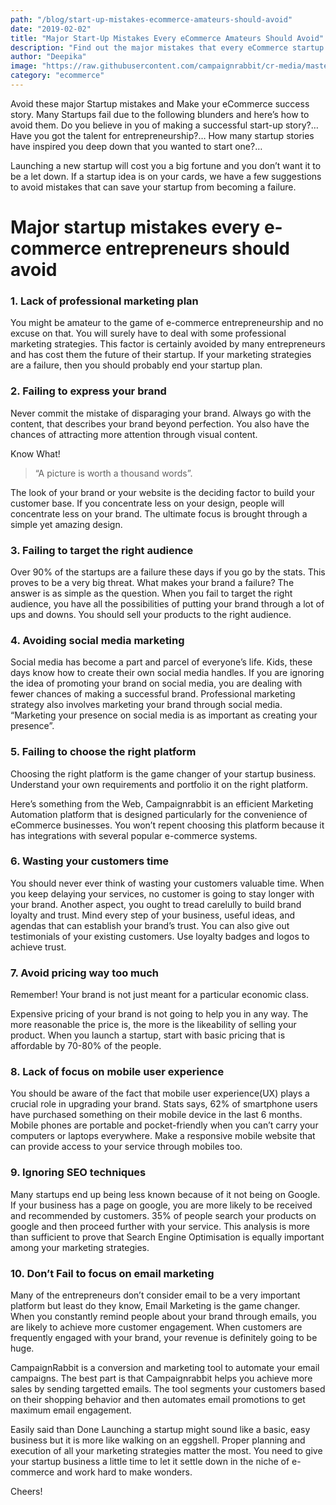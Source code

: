 ```yaml
---
path: "/blog/start-up-mistakes-ecommerce-amateurs-should-avoid"
date: "2019-02-02"
title: "Major Start-Up Mistakes Every eCommerce Amateurs Should Avoid"
description: "Find out the major mistakes that every eCommerce startup amateurs commit via this blog post. Don't try to do the same mistakes again. Stop failing today."
author: "Deepika"
image: "https://raw.githubusercontent.com/campaignrabbit/cr-media/master/images/blog/Major-Start-Up-mistakes-every-E-Commerce-amateurs-should-avoid/Major-Start-Up-mistakes-every-E-Commerce-amateurs-should-avoid.jpg"
category: "ecommerce"
---
```

Avoid these major Startup mistakes and Make your eCommerce success story. Many Startups fail due to the following blunders and here’s how to avoid them.
Do you believe in you of making a successful start-up story?…
Have you got the talent for entrepreneurship?…
How many startup stories have inspired you deep down that you wanted to start one?…

Launching a new startup will cost you a big fortune and you don’t want it to be a let down. If a startup idea is on your cards, we have a few suggestions to avoid mistakes that can save your startup from becoming a failure.
# Major startup mistakes every e-commerce entrepreneurs should avoid

### 1. Lack of professional marketing plan

You might be amateur to the game of e-commerce entrepreneurship and no excuse on that. You will surely have to deal with some professional marketing strategies. This factor is certainly avoided by many entrepreneurs and has cost them the future of their startup. If your marketing strategies are a failure, then you should probably end your startup plan.
### 2. Failing to express your brand

Never commit the mistake of disparaging your brand. Always go with the content, that describes your brand beyond perfection. You also have the chances of attracting more attention through visual content.

Know What!
>  “A picture is worth a thousand words”.

The look of your brand or your website is the deciding factor to build your customer base. If you concentrate less on your design, people will concentrate less on your brand. The ultimate focus is brought through a simple yet amazing design.
### 3. Failing to target the right audience

Over 90% of the startups are a failure these days if you go by the stats. This proves to be a very big threat.
What makes your brand a failure?
The answer is as simple as the question. When you fail to target the right audience, you have all the possibilities of putting your brand through a lot of ups and downs. You should sell your products to the right audience.
### 4. Avoiding social media marketing

Social media has become a part and parcel of everyone’s life. Kids, these days know how to create their own social media handles. If you are ignoring the idea of <link-text url="https://www.campaignrabbit.com/quick-ways-to-promote-your-ecommerce-store-in-2019/" target="_blank" rel="noopener">promoting your brand on social media, you are dealing with fewer chances of making a successful brand. Professional marketing strategy also involves marketing your brand through social media. “Marketing your presence on social media is as important as creating your presence”.
### 5. Failing to choose the right platform

Choosing the right platform is the game changer of your startup business. Understand your own requirements and portfolio it on the right platform.

Here’s something from the Web,
<link-text url="https://www.campaignrabbit.com/" target="_blank" rel="noopener">Campaignrabbit</link-text> is an efficient Marketing Automation platform that is designed particularly for the convenience of eCommerce businesses.
You won’t repent choosing this platform because it has integrations with several popular e-commerce systems.
### 6. Wasting your customers time

You should never ever think of wasting your customers valuable time. When you keep delaying your services, no customer is going to stay longer with your brand. Another aspect, you ought to tread carelully to build brand loyalty and trust. Mind every step of your business, useful ideas, and agendas that can establish your brand’s trust.
You can also give out testimonials of your existing customers. Use loyalty badges and logos to achieve trust.
### 7. Avoid pricing way too much

Remember!
Your brand is not just meant for a particular economic class.

Expensive pricing of your brand is not going to help you in any way. The more reasonable the price is, the more is the likeability of selling your product. When you launch a startup, start with basic pricing that is affordable by 70-80% of the people.
### 8. Lack of focus on mobile user experience

You should be aware of the fact that mobile user experience(UX) plays a crucial role in upgrading your brand. Stats says, 62% of smartphone users have purchased something on their mobile device in the last 6 months. Mobile phones are portable and pocket-friendly when you can’t carry your computers or laptops everywhere. Make a responsive mobile website that can provide access to your service through mobiles too.
### 9. Ignoring SEO techniques

Many startups end up being less known because of it not being on Google. If your business has a page on google, you are more likely to be received and recommended by customers. 35% of people search your products on google and then proceed further with your service. This analysis is more than sufficient to prove that Search Engine Optimisation is equally important among your marketing strategies.
### 10. Don’t Fail to focus on email marketing

Many of the entrepreneurs don’t consider email to be a very important platform but least do they know, Email Marketing is the game changer. When you constantly remind people about your brand through emails, you are likely to achieve more customer engagement.
When customers are frequently engaged with your brand, your revenue is definitely going to be huge.

CampaignRabbit is a conversion and marketing tool to automate your email campaigns. The best part is that Campaignrabbit helps you <link-text url="https://www.campaignrabbit.com/features/" target="_blank" rel="noopener">achieve more sales by sending targetted emails.</link-text> The tool segments your customers based on their shopping behavior and then automates email promotions to get maximum email engagement.

Easily said than Done
Launching a startup might sound like a basic, easy business but it is more like walking on an eggshell. Proper planning and execution of all your marketing strategies matter the most. You need to give your startup business a little time to let it settle down in the niche of e-commerce and work hard to make wonders.

Cheers!
